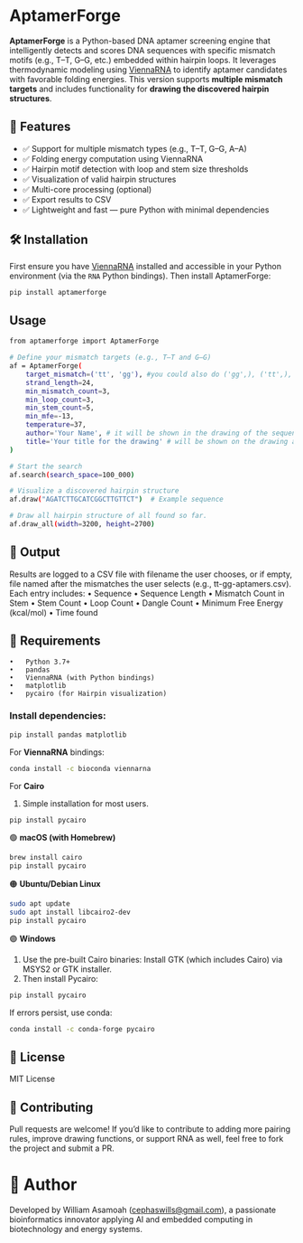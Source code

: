 # AptamerForge

**AptamerForge** is a Python-based DNA aptamer screening engine that intelligently detects and scores DNA sequences with specific mismatch motifs (e.g., T–T, G–G, etc.) embedded within hairpin loops. It leverages thermodynamic modeling using [ViennaRNA](https://www.tbi.univie.ac.at/RNA/) to identify aptamer candidates with favorable folding energies. This version supports **multiple mismatch targets** and includes functionality for **drawing the discovered hairpin structures**.


## 🔬 Features

- ✅ Support for multiple mismatch types (e.g., T–T, G–G, A–A)
- ✅ Folding energy computation using ViennaRNA
- ✅ Hairpin motif detection with loop and stem size thresholds
- ✅ Visualization of valid hairpin structures
- ✅ Multi-core processing (optional)
- ✅ Export results to CSV
- ✅ Lightweight and fast — pure Python with minimal dependencies


## 🛠 Installation

First ensure you have [ViennaRNA](https://www.tbi.univie.ac.at/RNA/) installed and accessible in your Python environment (via the `RNA` Python bindings). Then install AptamerForge:

```bash
pip install aptamerforge
```

## Usage
```bash
from aptamerforge import AptamerForge

# Define your mismatch targets (e.g., T–T and G–G)
af = AptamerForge(
    target_mismatch=('tt', 'gg'), #you could also do ('gg',), ('tt',), ('aa',),  ('cc', 'aa'), ('ct', 'ag') etc
    strand_length=24,
    min_mismatch_count=3,
    min_loop_count=3,
    min_stem_count=5,
    min_mfe=-13,
    temperature=37,
	author='Your Name', # it will be shown in the drawing of the sequence's hairpin structure.
	title='Your title for the drawing' # will be shown on the drawing as the title.
)

# Start the search
af.search(search_space=100_000)

# Visualize a discovered hairpin structure
af.draw("AGATCTTGCATCGGCTTGTTCT")  # Example sequence

# Draw all hairpin structure of all found so far.
af.draw_all(width=3200, height=2700)
```

## 📁 Output
Results are logged to a CSV file with filename the user chooses, or if empty, file named after the mismatches the user selects (e.g., tt-gg-aptamers.csv). Each entry includes:
	•	Sequence
	•	Sequence Length
	•	Mismatch Count in Stem
	•	Stem Count
	•	Loop Count
	•	Dangle Count
	•	Minimum Free Energy (kcal/mol)
	•	Time found


## 🔧 Requirements
	•	Python 3.7+
	•	pandas
	•	ViennaRNA (with Python bindings)
	•	matplotlib 
    •	pycairo (for Hairpin visualization)

### Install dependencies:
```bash
pip install pandas matplotlib
```

For **ViennaRNA** bindings:
```bash
conda install -c bioconda viennarna
```

For **Cairo**
1. Simple installation for most users.
```bash
pip install pycairo
```

🟢 **macOS (with Homebrew)**
```bash
brew install cairo
pip install pycairo
```

🟠 **Ubuntu/Debian Linux**
```bash
sudo apt update
sudo apt install libcairo2-dev
pip install pycairo
```

🟣 **Windows**
1. Use the pre-built Cairo binaries: Install GTK (which includes Cairo) via MSYS2 or GTK installer.
2. Then install Pycairo:
```bash
pip install pycairo
```
If errors persist, use conda:
```bash
conda install -c conda-forge pycairo
```


## 📄 License

MIT License



## 🤝 Contributing

Pull requests are welcome! If you’d like to contribute to adding more pairing rules, improve drawing functions, or support RNA as well, feel free to fork the project and submit a PR.



# 🧬 Author

Developed by William Asamoah (cephaswills@gmail.com), a passionate bioinformatics innovator applying AI and embedded computing in biotechnology and energy systems.

